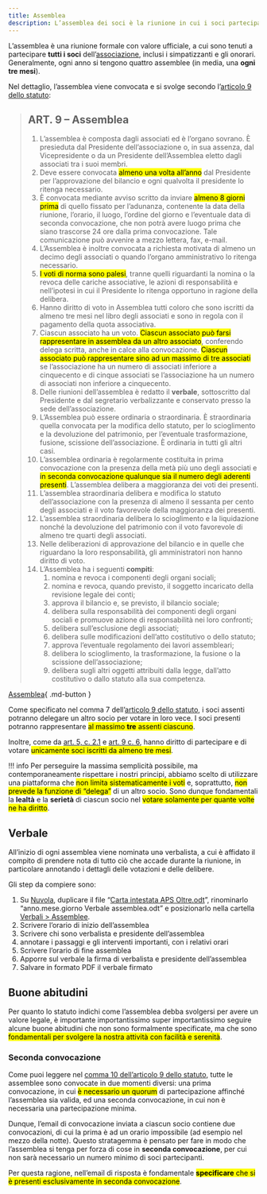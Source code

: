 ```yaml
---
title: Assemblea
description: L’assemblea dei soci è la riunione in cui i soci partecipano all’amministrazione dell’associazione.
---
```

L’assemblea è una riunione formale con valore ufficiale, a cui sono tenuti a partecipare **tutti i soci** dell’[associazione](README.md), inclusi i simpatizzanti e gli onorari. Generalmente, ogni anno si tengono quattro assemblee (in media, una **ogni tre mesi**).

Nel dettaglio, l’assemblea viene convocata e si svolge secondo l’[articolo 9 dello statuto](statuto.md#art.-9-assemblea):

> ## ART. 9 – Assemblea
>
> 1. L’assemblea è composta dagli associati ed è l’organo sovrano. È presieduta dal Presidente dell’associazione o, in sua assenza, dal Vicepresidente o da un Presidente dell’Assemblea eletto dagli associati tra i suoi membri.
> 2. Deve essere convocata <mark>almeno una volta all’anno</mark> dal Presidente per l’approvazione del bilancio e ogni qualvolta il presidente lo ritenga necessario.
> 3. È convocata mediante avviso scritto da inviare <mark>almeno 8 giorni prima</mark> di quello fissato per l’adunanza, contenente la data della riunione, l’orario, il luogo, l’ordine del giorno e l’eventuale data di seconda convocazione, che non potrà avere luogo prima che siano trascorse 24 ore dalla prima convocazione. Tale comunicazione può avvenire a mezzo lettera, fax, e-mail.
> 4. L’Assemblea è inoltre convocata a richiesta motivata di almeno un decimo degli associati o quando l’organo amministrativo lo ritenga necessario.
> 5. <mark>I voti di norma sono palesi</mark>, tranne quelli riguardanti la nomina o la revoca delle cariche associative, le azioni di responsabilità e nell’ipotesi in cui il Presidente lo ritenga opportuno in ragione della delibera.
> 6. Hanno diritto di voto in Assemblea tutti coloro che sono iscritti da almeno tre mesi nel libro degli associati e sono in regola con il pagamento della quota associativa.
> 7. Ciascun associato ha un voto. <mark>Ciascun associato può farsi rappresentare in assemblea da un altro associato</mark>, conferendo delega scritta, anche in calce alla convocazione. <mark>Ciascun associato può rappresentare sino ad un massimo di tre associati</mark> se l’associazione ha un numero di associati inferiore a cinquecento e di cinque associati se l’associazione ha un numero di associati non inferiore a cinquecento.
> 8. Delle riunioni dell’assemblea è redatto il **verbale**, sottoscritto dal Presidente e dal segretario verbalizzante e conservato presso la sede dell’associazione.
> 9. L’Assemblea può essere ordinaria o straordinaria. È straordinaria quella convocata per la modifica dello statuto, per lo scioglimento e la devoluzione del patrimonio, per l’eventuale trasformazione, fusione, scissione dell’associazione. È ordinaria in tutti gli altri casi.
> 10. L’assemblea ordinaria è regolarmente costituita in prima convocazione con la presenza della metà più uno degli associati e <mark>in seconda convocazione qualunque sia il numero degli aderenti presenti</mark>. L’assemblea delibera a maggioranza dei voti dei presenti.
> 11. L’assemblea straordinaria delibera e modifica lo statuto dell’associazione con la presenza di almeno il sessanta per cento degli associati e il voto favorevole della maggioranza dei presenti.
> 12. L’assemblea straordinaria delibera lo scioglimento e la liquidazione nonché la devoluzione del patrimonio con il voto favorevole di almeno tre quarti degli associati.
> 13. Nelle deliberazioni di approvazione del bilancio e in quelle che riguardano la loro responsabilità, gli amministratori non hanno diritto di voto.
> 14. L’Assemblea ha i seguenti **compiti**:
>		1. nomina e revoca i componenti degli organi sociali;
>		2. nomina e revoca, quando previsto, il soggetto incaricato della revisione legale dei conti;
>		3. approva il bilancio e, se previsto, il bilancio sociale;
>		4. delibera sulla responsabilità dei componenti degli organi sociali e promuove azione di responsabilità nei loro confronti;
>		5. delibera sull’esclusione degli associati;
>		6. delibera sulle modificazioni dell’atto costitutivo o dello statuto;
>		7. approva l’eventuale regolamento dei lavori assembleari;
>		8. delibera lo scioglimento, la trasformazione, la fusione o la scissione dell’associazione;
>		9. delibera sugli altri oggetti attribuiti dalla legge, dall’atto costitutivo o dallo statuto alla sua competenza.

[Assemblea](assemblea.md){ .md-button }

Come specificato nel comma 7 dell’[articolo 9 dello statuto](statuto.md#art.-9-assemblea), i soci assenti potranno delegare un altro socio per votare in loro vece. I soci presenti potranno rappresentare <mark>al massimo **tre** assenti ciascuno</mark>.

Inoltre, come da [art. 5, c. 2.1](statuto.md#art.-5-associati-procedure-di-ammissione-ed-esclusione) e [art. 9 c. 6](statuto.md#art.-9-assemblea), hanno diritto di partecipare e di votare <mark>unicamente soci iscritti da almeno tre mesi</mark>.

!!! info
	Per perseguire la massima semplicità possibile, ma contemporaneamente rispettare i nostri principi, abbiamo scelto di utilizzare una piattaforma che <mark class='red'>non limita sistematicamente i voti</mark> e, soprattutto, <mark class='red'>non prevede la funzione di “delega”</mark> di un altro socio. Sono dunque fondamentali la **lealtà** e la **serietà** di ciascun socio nel <mark>votare solamente per quante volte ne ha diritto</mark>.

## Verbale

All’inizio di ogni assemblea viene nominatə unə verbalista, a cui è affidato il compito di prendere nota di tutto ciò che accade durante la riunione, in particolare annotando i dettagli delle votazioni e delle delibere.

Gli step da compiere sono:

1. Su [Nuvola](../tools/nuvola/README.md), duplicare il file “[Carta intestata APS Oltre.odt](https://nuvola.scambi.org/index.php/f/259232 'Carta intestata APS Oltre.odt')”, rinominarlo “anno.mese.giorno Verbale assemblea.odt” e posizionarlo nella cartella [Verbali > Assemblee](https://nuvola.scambi.org/index.php/f/1164 'Cartella “Assemblee”').
2. Scrivere l’orario di inizio dell’assemblea
3. Scrivere chi sono verbalista e presidente dell’assemblea
4. annotare i passaggi e gli interventi importanti, con i relativi orari
5. Scrivere l’orario di fine assemblea
6. Apporre sul verbale la firma di verbalista e presidente dell’assemblea
7. Salvare in formato PDF il verbale firmato

## Buone abitudini

Per quanto lo statuto indichi come l’assemblea debba svolgersi per avere un valore legale, è importante importantissimo super importantissimo seguire alcune buone abitudini che non sono formalmente specificate, ma che sono <mark>fondamentali per svolgere la nostra attività con facilità e serenità</mark>.

### Seconda convocazione

Come puoi leggere nel [comma 10 dell’articolo 9 dello statuto](statuto.md#art.-9-assemblea), tutte le assemblee sono convocate in due momenti diversi: una prima convocazione, in cui <mark>è necessario un quorum</mark> di partecipazione affinché l’assemblea sia valida, ed una seconda convocazione, in cui non è necessaria una partecipazione minima.

Dunque, l’email di convocazione inviata a ciascun socio contiene due convocazioni, di cui la prima è ad un orario impossibile (ad esempio nel mezzo della notte). Questo stratagemma è pensato per fare in modo che l’assemblea si tenga per forza di cose in **seconda convocazione**, per cui non sarà necessario un numero minimo di soci partecipanti.

Per questa ragione, nell’email di risposta è fondamentale <mark>**specificare** che si è presenti esclusivamente in seconda convocazione</mark>.

